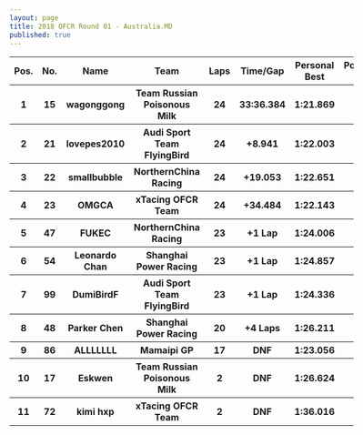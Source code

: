 ```yaml
---
layout: page
title: 2018 OFCR Round 01 - Australia.MD
published: true
---
```


<font size=2>
<table style="width:120%">
	<tr>
		<th>Pos.</th>
		<th>No.</th>
		<th>Name</th>
		<th>Team</th>
		<th>Laps</th>
		<th>Time/Gap</th>
		<th>Personal Best</th>
		<th>Position Diff</th>
	</tr>
	<tr>
		<th>1</th>
		<th>15</th>
		<th>wagonggong</th>
		<th>Team Russian Poisonous Milk</th>
		<th>24</th>
		<th>33:36.384</th>
		<th>1:21.869</th>
		<th>+1</th>
	</tr>
	<tr>
		<th>2</th>
		<th>21</th>
		<th>lovepes2010</th>
		<th>Audi Sport Team FlyingBird</th>
		<th>24</th>
		<th>+8.941</th>
		<th>1:22.003</th>
		<th>-1</th>
	</tr>
	<tr>
		<th>3</th>
		<th>22</th>
		<th>smallbubble</th>
		<th>NorthernChina Racing</th>
		<th>24</th>
		<th>+19.053</th>
		<th>1:22.651</th>
		<th>+1</th>
	</tr>
	<tr>
		<th>4</th>
		<th>23</th>
		<th>OMGCA</th>
		<th>xTacing OFCR Team</th>
		<th>24</th>
		<th>+34.484</th>
		<th>1:22.143</th>
		<th>-1</th>
	</tr>
	<tr>
		<th>5</th>
		<th>47</th>
		<th>FUKEC</th>
		<th>NorthernChina Racing</th>
		<th>23</th>
		<th>+1 Lap</th>
		<th>1:24.006</th>
		<th>+4</th>
	</tr>
	<tr>
		<th>6</th>
		<th>54</th>
		<th>Leonardo Chan</th>
		<th>Shanghai Power Racing</th>
		<th>23</th>
		<th>+1 Lap</th>
		<th>1:24.857</th>
		<th>+4</th>
	</tr>
	<tr>
		<th>7</th>
		<th>99</th>
		<th>DumiBirdF</th>
		<th>Audi Sport Team FlyingBird</th>
		<th>23</th>
		<th>+1 Lap</th>
		<th>1:24.336</th>
		<th>0</th>
	</tr>
	<tr>
		<th>8</th>
		<th>48</th>
		<th>Parker Chen</th>
		<th>Shanghai Power Racing</th>
		<th>20</th>
		<th>+4 Laps</th>
		<th>1:26.211</th>
		<th>+3</th>
	</tr>
	<tr>
		<th>9</th>
		<th>86</th>
		<th>ALLLLLLL</th>
		<th>Mamaipi GP</th>
		<th>17</th>
		<th>DNF</th>
		<th>1:23.056</th>
		<th>-3</th>
	</tr>
	<tr>
		<th>10</th>
		<th>17</th>
		<th>Eskwen</th>
		<th>Team Russian Poisonous Milk</th>
		<th>2</th>
		<th>DNF</th>
		<th>1:26.624</th>
		<th>-5</th>
	</tr>
	<tr>
		<th>11</th>
		<th>72</th>
		<th>kimi hxp</th>
		<th>xTacing OFCR Team</th>
		<th>2</th>
		<th>DNF</th>
		<th>1:36.016</th>
		<th>-3</th>
	</tr>
</table>
</font>